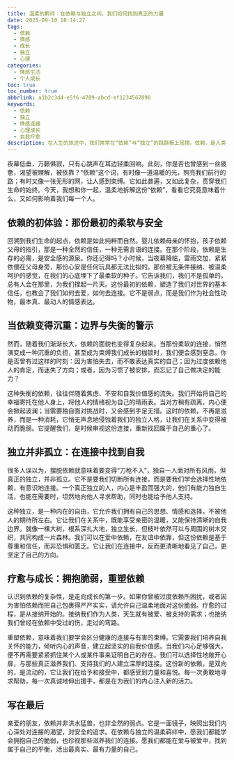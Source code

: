 ```yaml
---
title: 温柔的羁绊：在依赖与独立之间，我们如何找到真正的力量
date: 2025-09-10 18:14:27
tags:
  - 依赖
  - 情感
  - 成长
  - 独立
  - 心理
categories:
  - 情感生活
  - 个人成长
toc: true
toc_number: true
abbrlink: a1b2c3d4-e5f6-4789-abcd-ef1234567890
keywords:
  - 依赖
  - 独立
  - 情感连接
  - 心理成长
  - 自我疗愈
description: 在人生的旅途中，我们常常在“依赖”与“独立”的跷跷板上摇摆。依赖，是人类与生俱来的本能，它曾给予我们最初的温暖与安全；而独立，则是我们渴望自由与力量的象征。然而，这两种看似对立的情感，并非水火不容。本文将带你深入探讨依赖的本质，理解它如何塑造我们，又如何引导我们走向更深层次的自我认知与连接，最终在温柔的羁绊中，找到属于自己的平衡与力量。
---
```


夜幕低垂，万籁俱寂，只有心跳声在耳边轻柔回响。此刻，你是否也曾感到一丝疲惫，渴望被理解，被依靠？“依赖”这个词，有时像一道温暖的光，照亮我们前行的路；有时又像一张无形的网，让人感到束缚。它如此普遍，又如此复杂，贯穿我们生命的始终。今天，我想和你一起，温柔地拆解这份“依赖”，看看它究竟意味着什么，又如何影响着我们每一个人。

## 依赖的初体验：那份最初的柔软与安全

回溯到我们生命的起点，依赖是如此纯粹而自然。婴儿依赖母亲的怀抱，孩子依赖父母的指引，那是一种全然的信任，一种无需言语的连接。在那个阶段，依赖是生存的必需，是安全感的源泉。你还记得吗？小时候，当夜幕降临，雷雨交加，紧紧依偎在父母身旁，那份心安是任何玩具都无法比拟的。那份被无条件接纳、被温柔呵护的感觉，在我们的心底埋下了最柔软的种子。它告诉我们，我们不是孤单的，总有人会在那里，为我们撑起一片天。这份最初的依赖，塑造了我们对世界的基本信任，也教会了我们如何去爱，如何去连接。它不是弱点，而是我们作为社会性动物，最本真、最动人的情感表达。

## 当依赖变得沉重：边界与失衡的警示

然而，随着我们渐渐长大，依赖的面貌也变得复杂起来。当那份柔软的连接，悄然演变成一种沉重的负担，甚至成为束缚我们成长的枷锁时，我们便会感到窒息。你是否曾有过这样的时刻：因为害怕失去，而不敢表达真实的自己；因为过度依赖他人的肯定，而迷失了方向；或者，因为习惯了被安排，而忘记了自己做决定的能力？

这种失衡的依赖，往往伴随着焦虑、不安和自我价值感的流失。我们开始将自己的幸福寄托在他人身上，将他人的情绪视为自己的晴雨表。当对方稍有疏离，内心便会掀起波澜；当需要独自面对挑战时，又会感到手足无措。这时的依赖，不再是滋养，而是一种消耗，它悄无声息地侵蚀着我们的独立人格，让我们在关系中变得被动而脆弱。它提醒我们，是时候审视这份连接，重新找回属于自己的重心了。

## 独立并非孤立：在连接中找到自我

很多人误以为，摆脱依赖就意味着要变得“刀枪不入”，独自一人面对所有风雨。但真正的独立，并非孤立。它不是要我们切断所有连接，而是要我们学会选择性地依赖，有意识地连接。一个真正独立的人，内心是丰盈而强大的，他们有能力独自生活，也能在需要时，坦然地向他人寻求帮助，同时也能给予他人支持。

这种独立，是一种内在的自由，它允许我们拥有自己的思想、情感和选择，不被他人的期待所左右。它让我们在关系中，既能享受亲密的温暖，又能保持清晰的自我边界。就像一棵大树，根系深扎大地，独立生长，但枝叶依然可以与周围的树木交织，共同构成一片森林。我们可以在爱中依赖，在友谊中依靠，但这份依赖是基于尊重和信任，而非恐惧和匮乏。它让我们在连接中，反而更清晰地看见了自己，更坚定了自己的方向。

## 疗愈与成长：拥抱脆弱，重塑依赖

认识到依赖的复杂性，是走向成长的第一步。如果你曾被过度依赖所困扰，或者因为害怕依赖而把自己包裹得严严实实，请允许自己温柔地面对这份脆弱。疗愈的过程，是从接纳开始的。接纳我们作为人类，天生就有被爱、被支持的需求；也接纳我们曾经在依赖中受过的伤，走过的弯路。

重塑依赖，意味着我们要学会区分健康的连接与有害的束缚。它需要我们培养自我关怀的能力，倾听内心的声音，建立起坚实的自我价值感。当我们内心足够强大，便不再需要紧紧抓住某个人或某件事来证明自己的存在。我们可以选择性地敞开心扉，与那些真正滋养我们、支持我们的人建立深厚的连接。这份新的依赖，是双向的，是流动的，它让我们在给予和接受中，都感受到力量和喜悦。每一次勇敢地寻求帮助，每一次真诚地伸出援手，都是在为我们的内心注入新的活力。

## 写在最后

亲爱的朋友，依赖并非洪水猛兽，也非全然的弱点。它是一面镜子，映照出我们内心深处对连接的渴望，对安全的追求。在依赖与独立的温柔羁绊中，愿我们都能学会拥抱自己的脆弱，也珍视那些滋养我们的连接。愿我们都能在爱与被爱中，找到属于自己的平衡，活出最真实、最有力量的自己。